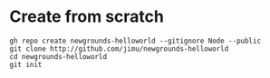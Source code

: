 # Create from scratch

```
gh repo create newgrounds-helloworld --gitignore Node --public
git clone http://github.com/jimu/newgrounds-helloworld
cd newgrounds-helloworld
git init
```
